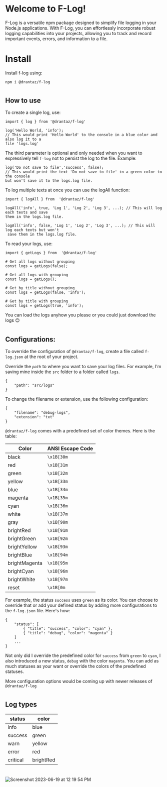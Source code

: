 # Welcome to F-Log!

F-Log is a versatile npm package designed to simplify file logging in your Node.js applications. With F-Log, you can effortlessly incorporate robust logging capabilities into your projects, allowing you to track and record important events, errors, and information to a file.

# Install

Install f-log using:

    npm i @drantaz/f-log
#
## How to use

To create a single log, use:

    import { log } from '@drantaz/f-log'

    log('Hello World, 'info');
    // This would print 'Hello World' to the console in a blue color and also log it to a
    file 'logs.log'

The third parameter is optional and only needed when you want to expressively tell `f-log` not to persist the log to the file. Example:

    log('Do not save to file','success', false);
    // This would print the text 'Do not save to file' in a green color to the console
    but won't save it to the logs.log file.

To log multiple texts at once you can use the logAll function:

    import { logAll } from  '@drantaz/f-log'

    logAll('info', true, 'Log 1', 'Log 2', 'Log 3', ...); // This will log each texts and save
    them in the logs.log file.

    logAll('info', false, 'Log 1', 'Log 2', 'Log 3', ...); // This will log each texts but won't
     save them in the logs.log file.

To read your logs, use:

    import { getLogs } from  '@drantaz/f-log'

    # Get all logs without grouping
    const logs = getLogs(false);

    # Get all logs with grouping
    const logs = getLogs();

    # Get by title without grouping
    const logs = getLogs(false, 'info');

    # Get by title with grouping
    const logs = getLogs(true, 'info');

You can load the logs anyhow you please or you could just download the logs 😉
#

## Configurations:

To override the configuration of `@drantaz/f-log`, create a file called `f-log.json` at the root of your project.

Override the _`path`_ to where you want to save your log files. For example, I'm saving mine inside the `src` folder to a folder called `logs`.

    { 
        "path": "src/logs"
    }

To change the filename or extension, use the following configuration:

```
{  
    "filename": "debug-logs",
    "extension": "txt"
}
```

`@drantaz/f-log` comes with a predefined set of color themes. Here is the table:

| Color          | ANSI Escape Code |
| -------------- | ---------------- |
| black          | `\x1B[30m`       |
| red            | `\x1B[31m`       |
| green          | `\x1B[32m`       |
| yellow         | `\x1B[33m`       |
| blue           | `\x1B[34m`       |
| magenta        | `\x1B[35m`       |
| cyan           | `\x1B[36m`       |
| white          | `\x1B[37m`       |
| gray           | `\x1B[90m`       |
| brightRed      | `\x1B[91m`       |
| brightGreen    | `\x1B[92m`       |
| brightYellow   | `\x1B[93m`       |
| brightBlue     | `\x1B[94m`       |
| brightMagenta  | `\x1B[95m`       |
| brightCyan     | `\x1B[96m`       |
| brightWhite    | `\x1B[97m`       |
| reset          | `\x1B[0m`        |

For example, the status `success` uses `green` as its color. You can choose to override that or add your defined status by adding more configurations to the `f-log.json` file. Here's how:

````
{
    "status": [
        { "title": "success", "color": "cyan" },
        { "title": "debug", "color": "magenta" }
    ]
    ...
}
````
Not only did I override the predefined color for `success` from `green` to `cyan`, I also introduced a new status, `debug` with the color `magenta`. You can add as much statuses as your want or override the colors of the predefined statuses.

More configuration options would be coming up with newer releases of `@drantaz/f-log`
#

## Log types

| **status** | **color** |
| ---------- | ---------- |
| info | blue |
| success | green |
| warn | yellow |
| error | red |
| critical | brightRed |

#



![Screenshot 2023-06-19 at 12 19 54 PM](https://github.com/cheese-framework/f-log/assets/54779057/982daef1-8dd1-43e2-806d-4b7e2b96834c)

